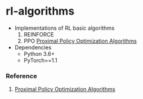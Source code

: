 # rl-algorithms

- Implementations of RL basic algorithms
  1. REINFORCE
  2. PPO [Proximal Policy Optimization Algorithms]
- Dependencies
  - Python 3.6+
  - PyTorch==1.1


### Reference
1. [Proximal Policy Optimization Algorithms]


[Proximal Policy Optimization Algorithms]: https://arxiv.org/abs/1707.06347
